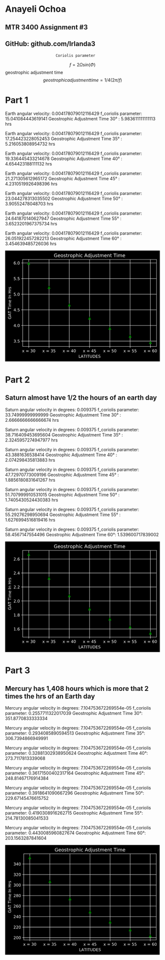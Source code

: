 # Anayeli Ochoa 
## MTR 3400 Assignment #3
## GitHub: github.com/Irlanda3

                           Coriolis parameter
$$ f = 2Ωsin(Φ)$$
                    geostrophic adjustment time
$$geostrophic     adjustment     time= 1/4(2π / f)  $$

# Part 1

Earth angular velocity:  0.004178079012116429
f_coriolis parameter:  15.041084443619141
Geostrophic Adjustment Time 30° :  5.983611111111113 hrs

Earth angular velocity:  0.004178079012116429
f_coriolis parameter:  17.254423228052453
Geostrophic Adjustment Time 35° :  5.216053808954732 hrs

Earth angular velocity:  0.004178079012116429
f_coriolis parameter:  19.336445433214678
Geostrophic Adjustment Time 40° :  4.654423188111132 hrs

Earth angular velocity:  0.004178079012116429
f_coriolis parameter:  21.271305612965172
Geostrophic Adjustment Time 45° :  4.2310519926498396 hrs

Earth angular velocity:  0.004178079012116429
f_coriolis parameter:  23.044278313035502
Geostrophic Adjustment Time 50° :  3.90552478048703 hrs

Earth angular velocity:  0.004178079012116429
f_coriolis parameter:  24.641870140627947
Geostrophic Adjustment Time 55° :  3.6523201967375734 hrs

Earth angular velocity:  0.004178079012116429
f_coriolis parameter:  26.051922457282213
Geostrophic Adjustment Time 60° :  3.454639485726036 hrs

![Graph](earth.png "Earth")

# Part 2
## Saturn almost have 1/2 the hours of an earth day


Saturn angular velocity in degrees:  0.009375
f_coriolis parameter:  33.74999999999999
Geostrophic Adjustment Time 30° :  2.6666666666666674 hrs

Saturn angular velocity in degrees:  0.009375
f_coriolis parameter:  38.716409453695604
Geostrophic Adjustment Time 35° :  2.3245957274947977 hrs

Saturn angular velocity in degrees:  0.009375
f_coriolis parameter:  43.3881636538414
Geostrophic Adjustment Time 40° :  2.074298435813883 hrs

Saturn angular velocity in degrees:  0.009375
f_coriolis parameter:  47.72970773009196
Geostrophic Adjustment Time 45° :  1.8856180831641267 hrs

Saturn angular velocity in degrees:  0.009375
f_coriolis parameter:  51.707999910531015
Geostrophic Adjustment Time 50° :  1.7405430524430383 hrs

Saturn angular velocity in degrees:  0.009375
f_coriolis parameter:  55.29276298950694
Geostrophic Adjustment Time 55° :  1.6276994516819416 hrs

Saturn angular velocity in degrees:  0.009375
f_coriolis parameter:  58.4567147554496
Geostrophic Adjustment Time 60°:  1.539600717839002

![Graph](saturn.png)

# Part 3

## Mercury has 1,408 hours which is more that 2 times the hrs of an Earth day



Mercury angular velocity in degrees:  7.104753672269554e-05
f_coriolis parameter:  0.2557711322017039
Geostrophic Adjustment Time 30°:  351.8770833333334

Mercury angular velocity in degrees:  7.104753672269554e-05
f_coriolis parameter:  0.2934085890594513
Geostrophic Adjustment Time 35°:  306.7394866949991

Mercury angular velocity in degrees:   7.104753672269554e-05
f_coriolis parameter:  0.32881302938950624
Geostrophic Adjustment Time 40°:  273.7117813339068

Mercury angular velocity in degrees:  7.104753672269554e-05
f_coriolis parameter:  0.36171500402317164
Geostrophic Adjustment Time 45°:  248.81467176914384

Mercury angular velocity in degrees:  7.104753672269554e-05
f_coriolis parameter:  0.3918641090667296
Geostrophic Adjustment Time 50°:  229.67145476615752

Mercury angular velocity in degrees:  7.104753672269554e-05
f_coriolis parameter:  0.4190308916262715
Geostrophic Adjustment Time 55°:  214.78130085041533

Mercury angular velocity in degrees:  7.104753672269554e-05
f_coriolis parameter:  0.4430085960827674
Geostrophic Adjustment Time 60°:  203.1563287841604

![Graph](mercury.png)